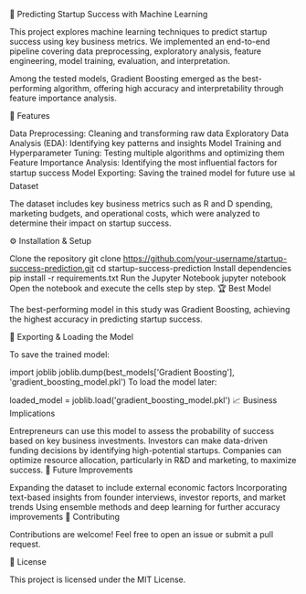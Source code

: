 🚀 Predicting Startup Success with Machine Learning

This project explores machine learning techniques to predict startup success using key business metrics. We implemented an end-to-end pipeline covering data preprocessing, exploratory analysis, feature engineering, model training, evaluation, and interpretation.

Among the tested models, Gradient Boosting emerged as the best-performing algorithm, offering high accuracy and interpretability through feature importance analysis.

📌 Features

Data Preprocessing: Cleaning and transforming raw data
Exploratory Data Analysis (EDA): Identifying key patterns and insights
Model Training and Hyperparameter Tuning: Testing multiple algorithms and optimizing them
Feature Importance Analysis: Identifying the most influential factors for startup success
Model Exporting: Saving the trained model for future use
📊 Dataset

The dataset includes key business metrics such as R and D spending, marketing budgets, and operational costs, which were analyzed to determine their impact on startup success.

⚙️ Installation & Setup

Clone the repository
git clone https://github.com/your-username/startup-success-prediction.git
cd startup-success-prediction
Install dependencies
pip install -r requirements.txt
Run the Jupyter Notebook
jupyter notebook
Open the notebook and execute the cells step by step.
🏆 Best Model

The best-performing model in this study was Gradient Boosting, achieving the highest accuracy in predicting startup success.

💾 Exporting & Loading the Model

To save the trained model:

import joblib
joblib.dump(best_models['Gradient Boosting'], 'gradient_boosting_model.pkl')
To load the model later:

loaded_model = joblib.load('gradient_boosting_model.pkl')
📈 Business Implications

Entrepreneurs can use this model to assess the probability of success based on key business investments.
Investors can make data-driven funding decisions by identifying high-potential startups.
Companies can optimize resource allocation, particularly in R&D and marketing, to maximize success.
📌 Future Improvements

Expanding the dataset to include external economic factors
Incorporating text-based insights from founder interviews, investor reports, and market trends
Using ensemble methods and deep learning for further accuracy improvements
🤝 Contributing

Contributions are welcome! Feel free to open an issue or submit a pull request.

📜 License

This project is licensed under the MIT License.
